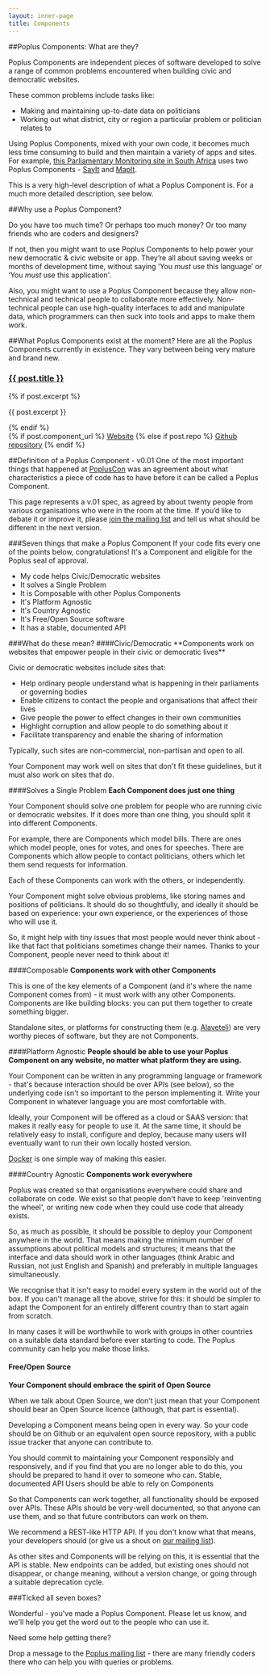 ```yaml
---
layout: inner-page
title: Components
---
```


##Poplus Components: What are they?

Poplus Components are independent pieces of software developed to solve a range of common problems encountered when building civic and democratic websites.

These common problems include tasks like:

* Making and maintaining up-to-date data on politicians
* Working out what district, city or region a particular problem or politician relates to

Using Poplus Components, mixed with your own code, it becomes much less time consuming to build and then maintain a variety of apps and sites. For example, [this Parliamentary Monitoring site in South Africa](http://www.pa.org.za) uses two Poplus Components - [SayIt](http://sayit.poplus.org) and [MapIt](http://mapit.poplus.org).

This is a very high-level description of what a Poplus Component is. For a much more detailed description, see below.

##Why use a Poplus Component?

Do you have too much time? Or perhaps too much money? Or too many friends who are coders and designers?

If not, then you might want to use Poplus Components to help power your new democratic & civic website or app. They’re all about saving weeks or months of development time, without saying ‘You *must* use this language’ or ‘You *must* use this application'.

Also, you might want to use a Poplus Component because they allow non-technical and technical people to collaborate more effectively. Non-technical people can use high-quality interfaces to add and manipulate data, which programmers can then suck into tools and apps to make them work.

##What Poplus Components exist at the moment?
Here are all the Poplus Components currently in existence. They vary between being very mature and brand new.

<div class="grid-row" id="components">
<!--
{% for post in site.categories.component %}
	--><div class="column-one-of-two">
		<div class="catalogue-item catalogue-item--poplus-component">
			<h3><a href="
				{% if post.component_url %}
					    {{ post.component_url }}
					{% else if post.repo %}
						{{ post.repo }}
					{% endif %}
			">{{ post.title }}</a></h3>
			<div class="catalogue-item__content">
				{% if post.excerpt %}
		    		<p>{{ post.excerpt }}</p>
	    		{% endif %}
		    	<div class="catalogue-links"><!-- <strong>Tags: </strong>{{ post.tags | array_to_sentence_string }}<br> -->
		    		{% if post.component_url %}
					    <a href="{{ post.component_url }}">Website</a>
					{% else if post.repo %}
						<a href="{{ post.repo }}">Github repository</a>
					{% endif %}
				</div>
			</div>
		</div>
	</div><!--
{% endfor %}
-->
</div>


##Definition of a Poplus Component - v0.01
One of the most important things that happened at [PoplusCon](/popluscon/) was an agreement about what characteristics a piece of code has to have before it can be called a Poplus Component.

This page represents a v.01 spec, as agreed by about twenty people from various organisations who were in the room at the time. If you’d like to debate it or improve it, please [join the mailing list](https://groups.google.com/forum/#!forum/poplus) and tell us what should be different in the next version.

###Seven things that make a Poplus Component
If your code fits every one of the points below, congratulations! It's a Component and eligible for the Poplus seal of approval.
<ul class="tick-list" id="definition">
<li> My code helps Civic/Democratic websites </li>
<li> It solves a Single Problem</li>
<li> It is Composable with other Poplus Components</li>
<li> It's Platform Agnostic</li>
<li> It's Country Agnostic</li>
<li> It's Free/Open Source software</li>
<li> It has a stable, documented API</li>
</ul>
###What do these mean?
####Civic/Democratic
**Components work on websites that empower people in their civic or democratic lives**

Civic or democratic websites include sites that:
- Help ordinary people understand what is happening in their parliaments or governing bodies
- Enable citizens to contact the people and organisations that affect their lives
- Give people the power to effect changes in their own communities
- Highlight corruption and allow people to do something about it
- Facilitate transparency and enable the sharing of information

Typically, such sites are non-commercial, non-partisan and open to all.

Your Component may work well on sites that don't fit these guidelines, but it must also work on sites that do.

####Solves a Single Problem
**Each Component does just one thing**

Your Component should solve one problem for people who are running civic or democratic websites. If it does more than one thing, you should split it into different Components.

For example, there are Components which model bills. There are ones which model people, ones for votes, and ones for speeches. There are Components which allow people to contact politicians, others which let them send requests for information.

Each of these Components can work with the others, or independently.

Your Component might solve obvious problems, like storing names and positions of politicians. It should do so thoughtfully, and ideally it should be based on experience: your own experience, or the experiences of those who will use it.

So, it might help with tiny issues that most people would never think about - like that fact that politicians sometimes change their names. Thanks to your Component, people never need to think about it!

####Composable
**Components work with other Components**

This is one of the key elements of a Component (and it's where the name Component comes from) - it must work with any other Components. Components are like building blocks: you can put them together to create something bigger.

Standalone sites, or platforms for constructing them (e.g. [Alaveteli](http://www.alaveteli.org)) are very worthy pieces of software, but they are not Components.

####Platform Agnostic
**People should be able to use your Poplus Component on any website, no matter what platform they are using.**

Your Component can be written in any programming language or framework - that's because interaction should be over APIs (see below), so the underlying code isn't so important to the person implementing it. Write your Component in whatever language you are most comfortable with.

Ideally, your Component will be offered as a cloud or SAAS version: that makes it really easy for people to use it. At the same time, it should be relatively easy to install, configure and deploy, because many users will eventually want to run their own locally hosted version.

[Docker](http://docker.io) is one simple way of making this easier.

####Country Agnostic
**Components work everywhere**

Poplus was created so that organisations everywhere could share and collaborate on code. We exist so that people don't have to keep 'reinventing the wheel', or writing new code when they could use code that already exists.

So, as much as possible, it should be possible to deploy your Component anywhere in the world. That means making the minimum number of assumptions about political models and structures; it means that the interface and data should work in other languages (think Arabic and Russian, not just English and Spanish) and preferably in multiple languages simultaneously.

We recognise that it isn't easy to model every system in the world out of the box. If you can't manage all the above, strive for this: it should be simpler to adapt the Component for an entirely different country than to start again from scratch.

In many cases it will be worthwhile to work with groups in other countries on a suitable data standard before ever starting to code. The Poplus community can help you make those links.

#### Free/Open Source
**Your Component should embrace the spirit of Open Source**

When we talk about Open Source, we don't just mean that your Component should bear an Open Source licence (although, that part is essential).

Developing a Component means being open in every way. So your code should be on Github or an equivalent open source repository, with a public issue tracker that anyone can contribute to.

You should commit to maintaining your Component responsibly and responsively, and if you find that you are no longer able to do this, you should be prepared to hand it over to someone who can.
Stable, documented API
Users should be able to rely on Components

So that Components can work together, all functionality should be exposed over APIs. These APIs should be very-well documented, so that anyone can use them, and so that future contributors can work on them.

We recommend a REST-like HTTP API. If you don't know what that means, your developers should (or give us a shout on [our mailing list](https://groups.google.com/forum/#!forum/poplus)).

As other sites and Components will be relying on this, it is essential that the API is stable. New endpoints can be added, but existing ones should not disappear, or change meaning, without a version change, or going through a suitable deprecation cycle.


###Ticked all seven boxes?

Wonderful - you've made a Poplus Component. Please let us know, and we'll help you get the word out to the people who can use it.

Need some help getting there?

Drop a message to the [Poplus mailing list](https://groups.google.com/forum/#!forum/poplus) - there are many friendly coders there who can help you with queries or problems.
